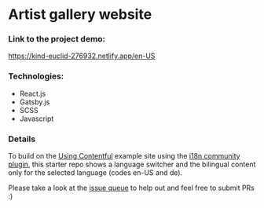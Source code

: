 # Artist gallery website

### Link to the project demo: 
<a href="https://kind-euclid-276932.netlify.app/en-US">https://kind-euclid-276932.netlify.app/en-US</a> 

### Technologies: 
* React.js
* Gatsby.js 
* SCSS 
* Javascript 

### Details
To build on the [Using Contentful](https://github.com/gatsbyjs/gatsby/tree/master/examples/using-contentful) example site using the [i18n community plugin](https://github.com/angeloocana/gatsby-plugin-i18n), this starter repo shows a language switcher and the bilingual content only for the selected language (codes en-US and de).

Please take a look at the [issue queue](https://github.com/mccrodp/gatsby-contentful-i18n) to help out and feel free to submit PRs :)


